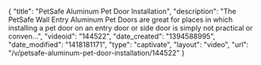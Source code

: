 {
    "title": "PetSafe Aluminum Pet Door Installation",
    "description": "The PetSafe Wall Entry Aluminum Pet Doors are great for places in which installing a pet door on an entry door or side door is simply not practical or conven...",
    "videoid": "144522",
    "date_created": "1394588995",
    "date_modified": "1418181171",
    "type": "captivate",
    "layout": "video",
    "url": "\/v\/petsafe-aluminum-pet-door-installation\/144522"
}